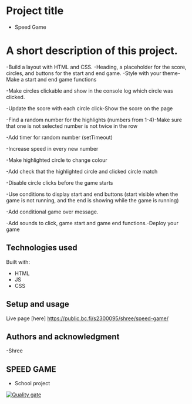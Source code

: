 # Project title
- Speed Game

# A short description of this project.
 
-Build a layout with HTML and CSS.
-Heading, a placeholder for the score, circles, and buttons for the start and end game.
-Style with your theme-Make a start and end game functions

-Make circles clickable and show in the console log which circle was clicked.

-Update the score with each circle click-Show the score on the page

-Find a random number for the highlights (numbers from 1-4)-Make sure that one is not selected number is not twice in the row

-Add timer for random number (setTimeout)

-Increase speed in every new number

-Make highlighted circle to change colour 

-Add check that the highlighted circle and clicked circle match

-Disable circle clicks before the game starts

-Use conditions to display start and end buttons (start visible when the game is not running, and the end is showing while the game is running)

-Add conditional game over message.

-Add sounds to click, game start and game end functions.-Deploy your game


## Technologies used

Built with: 

- HTML
- JS
- CSS


## Setup and usage

Live page [here] https://public.bc.fi/s2300095/shree/speed-game/


## Authors and acknowledgment

-Shree

## SPEED GAME
- School project

[![Quality gate](https://sonarcloud.io/api/project_badges/quality_gate?project=shree0007_speed-game)](https://sonarcloud.io/summary/new_code?id=shree0007_speed-game)

